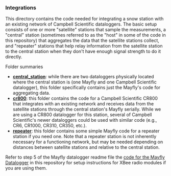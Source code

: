 ### Integrations

This directory contains the code needed for integrating a snow station with an existing network of Campbell Scientific dataloggers. The basic setup consists of one or more "satellite" stations that sample the measurements, a "central" station (sometimes referred to as the "host" in some of the code in this repository) that aggregates the data that the satellite stations collect, and "repeater" stations that help relay information from the satellite station to the central station when they don't have enough signal strength to do it directly. 

Folder summaries
- **[central_station](central_station)**: while there are two dataloggers physically located where the central station is (one Mayfly and one Campbell Scientific datalogger), this folder specifically contains just the Mayfly's code for aggregating data.
- **[cr800](cr800)**: this folder contains the code for a Campbell Scientific CR800 that integrates with an existing network and receives data from the satellite stations through the central station's Mayfly serially. While we are using a CR800 datalogger for this station, several of Campbell Scientific's newer dataloggers could be used with similar code (e.g., CR6, CR1000, CR310, CR350, etc.).
- **[repeater](repeater)**: this folder contains some simple Mayfly code for a repeater station if you need one. Note that a repeater station is not inherently necessary for a functioning network, but may be needed depending on distances between satellite stations and relative to the central station.

Refer to step 5 of the Mayfly datalogger readme file the [code for the Mayfly Datalogger](https://github.com/CIROH-Snow/snow_sensing/tree/main/code/mayfly_datalogger) in this repository for setup instructions for XBee radio modules if you are using them.
